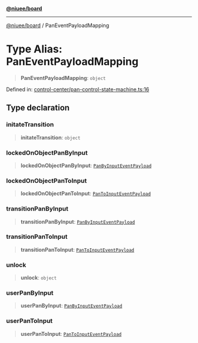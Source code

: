 [**@niuee/board**](../README.md)

***

[@niuee/board](../globals.md) / PanEventPayloadMapping

# Type Alias: PanEventPayloadMapping

> **PanEventPayloadMapping**: `object`

Defined in: [control-center/pan-control-state-machine.ts:16](https://github.com/niuee/board/blob/e6c1edcccf6525a0cc9088782c7c4653e837f533/src/control-center/pan-control-state-machine.ts#L16)

## Type declaration

### initateTransition

> **initateTransition**: `object`

### lockedOnObjectPanByInput

> **lockedOnObjectPanByInput**: [`PanByInputEventPayload`](PanByInputEventPayload.md)

### lockedOnObjectPanToInput

> **lockedOnObjectPanToInput**: [`PanToInputEventPayload`](PanToInputEventPayload.md)

### transitionPanByInput

> **transitionPanByInput**: [`PanByInputEventPayload`](PanByInputEventPayload.md)

### transitionPanToInput

> **transitionPanToInput**: [`PanToInputEventPayload`](PanToInputEventPayload.md)

### unlock

> **unlock**: `object`

### userPanByInput

> **userPanByInput**: [`PanByInputEventPayload`](PanByInputEventPayload.md)

### userPanToInput

> **userPanToInput**: [`PanToInputEventPayload`](PanToInputEventPayload.md)
